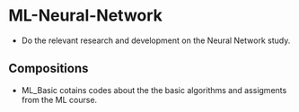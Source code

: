 # ML-Neural-Network
- Do the relevant research and development on the Neural Network study.
## Compositions
- ML_Basic cotains codes about the the basic algorithms and assigments from the ML course.
